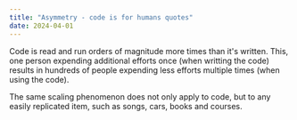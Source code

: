 ```yaml
---
title: "Asymmetry - code is for humans quotes"
date: 2024-04-01
---
```


Code is read and run orders of magnitude more times than it's written. This, one person expending additional efforts once (when writting the code) results in hundreds of people expending less efforts multiple times (when using the code).

The same scaling phenomenon does not only apply to code, but to any easily replicated item, such as songs, cars, books and courses.
